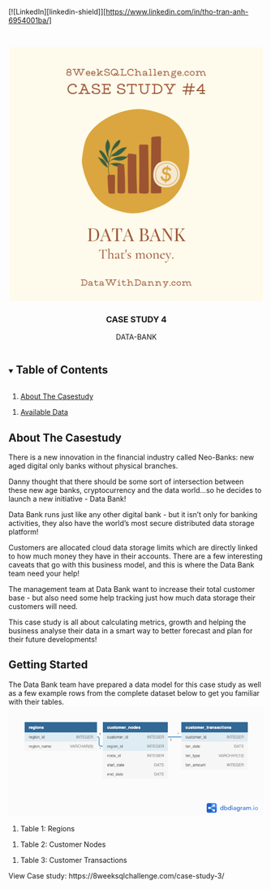 <!--
*** Thanks for checking out the Best-README-Template. If you have a suggestion
*** that would make this better, please fork the repo and create a pull request
*** or simply open an issue with the tag "enhancement".
*** Thanks again! Now go create something AMAZING! :D
***
***
***
*** To avoid retyping too much info. Do a search and replace for the following:
*** github_username, repo_name, twitter_handle, email, project_title, project_description
-->




[![LinkedIn][linkedin-shield]][https://www.linkedin.com/in/tho-tran-anh-6954001ba/]



<!-- PROJECT LOGO -->
<br />
<p align="center">
  <a href="https://github.com/thota18411/8-Week-SQL-Challenge">
    <img src="4.png" width="500" height="500" alt="Logo">
  </a>

  <h3 align="center">CASE STUDY 4</h3>

  <p align="center">
    DATA-BANK
  </p>
</p>



<!-- TABLE OF CONTENTS -->
<details open="open">
  <summary><h2 style="display: inline-block">Table of Contents</h2></summary>
  <ol>
    <li>
      <a href="#about-the-project">About The Casestudy</a>
    </li>
  </ol>
    <ol>
    <li>
      <a href="#about-the-project">Available Data</a>
    </li>
  </ol>
</details>



<!-- ABOUT THE PROJECT -->
## About The Casestudy
There is a new innovation in the financial industry called Neo-Banks: new aged digital only banks without physical branches.

Danny thought that there should be some sort of intersection between these new age banks, cryptocurrency and the data world…so he decides to launch a new initiative - Data Bank!

Data Bank runs just like any other digital bank - but it isn’t only for banking activities, they also have the world’s most secure distributed data storage platform!

Customers are allocated cloud data storage limits which are directly linked to how much money they have in their accounts. There are a few interesting caveats that go with this business model, and this is where the Data Bank team need your help!

The management team at Data Bank want to increase their total customer base - but also need some help tracking just how much data storage their customers will need.

This case study is all about calculating metrics, growth and helping the business analyse their data in a smart way to better forecast and plan for their future developments!
<!-- GETTING STARTED -->
## Getting Started

The Data Bank team have prepared a data model for this case study as well as a few example rows from the complete dataset below to get you familiar with their tables.
<img src="schema.png" >
  <ol>
    <li>
      Table 1: Regions
    </li>
  </ol>
    <ol>
    <li>
      Table 2: Customer Nodes
    </li>
  </ol>
      <ol>
    <li>
      Table 3: Customer Transactions
    </li>
  </ol>
View Case study: 
<link>https://8weeksqlchallenge.com/case-study-3/</link>



[linkedin-url]: https://linkedin.com/in/github_username
